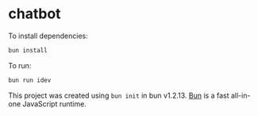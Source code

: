 # chatbot

To install dependencies:

```bash
bun install
```

To run:

```bash
bun run idev
```

This project was created using `bun init` in bun v1.2.13. [Bun](https://bun.sh) is a fast all-in-one JavaScript runtime.
